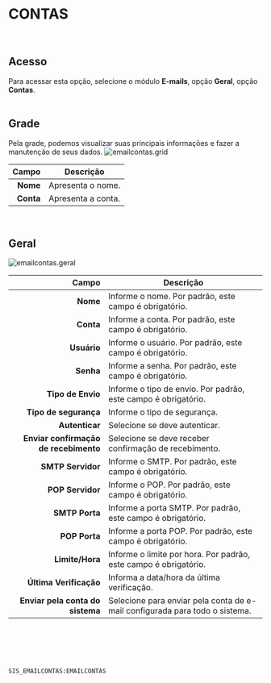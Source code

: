 # CONTAS
<br>

## Acesso
Para acessar esta opção, selecione o módulo **E-mails**, opção **Geral**, opção **Contas**.
<br>
<br>

## Grade
Pela grade, podemos visualizar suas principais informações e fazer a manutenção de seus dados.
![emailcontas.grid](https://raw.githubusercontent.com/netforcews/docs-siscom/master/e-mails/imagens/emailcontas.grid.png)

Campo | Descrição
--:|---
**Nome** | Apresenta o nome.
**Conta** | Apresenta a conta.
<br>

## Geral
![emailcontas.geral](https://raw.githubusercontent.com/netforcews/docs-siscom/master/e-mails/imagens/emailcontas.geral.png)

Campo | Descrição
--:|---
**Nome** | Informe o nome. Por padrão, este campo é obrigatório.
**Conta** | Informe a conta. Por padrão, este campo é obrigatório.
**Usuário** | Informe o usuário. Por padrão, este campo é obrigatório.
**Senha** | Informe a senha. Por padrão, este campo é obrigatório.
**Tipo de Envio** | Informe o tipo de envio. Por padrão, este campo é obrigatório.
**Tipo de segurança** | Informe o tipo de segurança.
**Autenticar** | Selecione se deve autenticar.
**Enviar confirmação de recebimento** | Selecione se deve receber confirmação de recebimento.
**SMTP Servidor** | Informe o SMTP. Por padrão, este campo é obrigatório.
**POP Servidor** | Informe o POP. Por padrão, este campo é obrigatório.
**SMTP Porta** | Informe a porta SMTP. Por padrão, este campo é obrigatório.
**POP Porta** | Informe a porta POP. Por padrão, este campo é obrigatório.
**Limite/Hora** | Informe o limite por hora. Por padrão, este campo é obrigatório.
**Última Verificação** | Informa a data/hora da última verificação.
**Enviar pela conta do sistema** | Selecione para enviar pela conta de e-mail configurada para todo o sistema.
<br>
<br>
<br>
<br>

```SIS_EMAILCONTAS:EMAILCONTAS```
